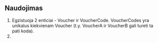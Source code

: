 <H2>Naudojimas</H2>

<ol>
  <li>Egzistuoja 2 enticiai - Voucher ir VoucherCode. VoucherCodes yra unikalus kiekvienam Voucher (t.y. VoucherA ir VoucherB gali tureti ta pati koda).</li>
  <li></li>
</ol>
